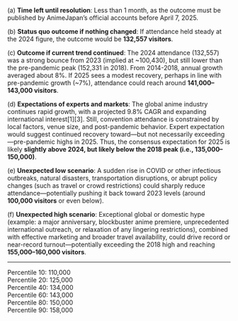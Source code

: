 (a) **Time left until resolution**: Less than 1 month, as the outcome must be published by AnimeJapan’s official accounts before April 7, 2025.

(b) **Status quo outcome if nothing changed**: If attendance held steady at the 2024 figure, the outcome would be **132,557 visitors**.

(c) **Outcome if current trend continued**: The 2024 attendance (132,557) was a strong bounce from 2023 (implied at ~100,430), but still lower than the pre-pandemic peak (152,331 in 2018). From 2014-2018, annual growth averaged about 8%. If 2025 sees a modest recovery, perhaps in line with pre-pandemic growth (~7%), attendance could reach around **141,000–143,000 visitors**.

(d) **Expectations of experts and markets**: The global anime industry continues rapid growth, with a projected 9.8% CAGR and expanding international interest[1][3]. Still, convention attendance is constrained by local factors, venue size, and post-pandemic behavior. Expert expectation would suggest continued recovery toward—but not necessarily exceeding—pre-pandemic highs in 2025. Thus, the consensus expectation for 2025 is likely **slightly above 2024, but likely below the 2018 peak (i.e., 135,000–150,000)**.

(e) **Unexpected low scenario**: A sudden rise in COVID or other infectious outbreaks, natural disasters, transportation disruptions, or abrupt policy changes (such as travel or crowd restrictions) could sharply reduce attendance—potentially pushing it back toward 2023 levels (around **100,000 visitors** or even below).

(f) **Unexpected high scenario**: Exceptional global or domestic hype (example: a major anniversary, blockbuster anime premiere, unprecedented international outreach, or relaxation of any lingering restrictions), combined with effective marketing and broader travel availability, could drive record or near-record turnout—potentially exceeding the 2018 high and reaching **155,000–160,000 visitors**.

---

Percentile 10: 110,000  
Percentile 20: 125,000  
Percentile 40: 134,000  
Percentile 60: 143,000  
Percentile 80: 150,000  
Percentile 90: 158,000